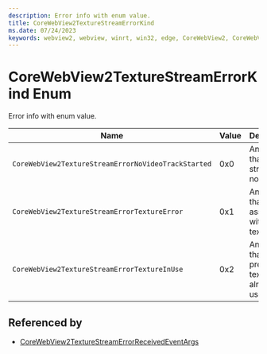 ```yaml
---
description: Error info with enum value.
title: CoreWebView2TextureStreamErrorKind
ms.date: 07/24/2023
keywords: webview2, webview, winrt, win32, edge, CoreWebView2, CoreWebView2Controller, browser control, edge html, CoreWebView2TextureStreamErrorKind
---
```


# CoreWebView2TextureStreamErrorKind Enum

Error info with enum value.

| Name |  Value | Description |
|--|--|--|
|`CoreWebView2TextureStreamErrorNoVideoTrackStarted` | 0x0  |  An error that texture stream is not active.|
|`CoreWebView2TextureStreamErrorTextureError` | 0x1  |  An error that is associated with the texture.|
|`CoreWebView2TextureStreamErrorTextureInUse` | 0x2  |  An error that presenting texture is already in use.|


## Referenced by

- [CoreWebView2TextureStreamErrorReceivedEventArgs](corewebview2texturestreamerrorreceivedeventargs.md)
